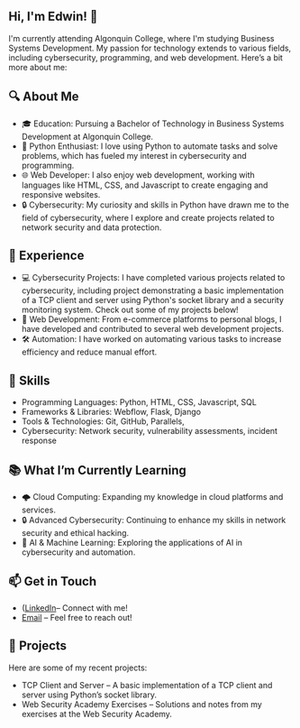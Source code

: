 ## Hi, I'm Edwin! 👋

I'm currently attending Algonquin College, where I'm studying Business Systems Development. My passion for technology extends to various fields, including cybersecurity, programming, and web development. Here’s a bit more about me:

## 🔍 About Me
+ 🎓 Education: Pursuing a Bachelor of Technology in Business Systems Development at Algonquin College.
+ 🐍 Python Enthusiast: I love using Python to automate tasks and solve problems, which has fueled my interest in cybersecurity and programming.
+ 🌐 Web Developer: I also enjoy web development, working with languages like HTML, CSS, and Javascript to create engaging and responsive websites.
+ 🔒 Cybersecurity: My curiosity and skills in Python have drawn me to the field of cybersecurity, where I explore and create projects related to network security and data protection.

## 💼 Experience
+ 💻 Cybersecurity Projects: I have completed various projects related to cybersecurity, including  project demonstrating a basic implementation of a TCP client and server using Python's socket library and a security monitoring system. Check out some of my projects below!
+ 🌟 Web Development: From e-commerce platforms to personal blogs, I have developed and contributed to several web development projects.
+ 🛠️ Automation: I have worked on automating various tasks to increase efficiency and reduce manual effort.

## 🚀 Skills
+ Programming Languages: Python, HTML, CSS, Javascript, SQL
+ Frameworks & Libraries: Webflow, Flask, Django
+ Tools & Technologies: Git, GitHub, Parallels, 
+ Cybersecurity: Network security, vulnerability assessments, incident response

## 📚 What I’m Currently Learning
+ 🌩️ Cloud Computing: Expanding my knowledge in cloud platforms and services.
+ 🔒 Advanced Cybersecurity: Continuing to enhance my skills in network security and ethical hacking.
+ 🤖 AI & Machine Learning: Exploring the applications of AI in cybersecurity and automation.

## 📫 Get in Touch
+ ([LinkedIn](https://www.linkedin.com/in/ugomomah/)– Connect with me!
+ [Email](mailto:ugomomah3@gmail.com) – Feel free to reach out!

## 📂 Projects
Here are some of my recent projects:
+ TCP Client and Server – A basic implementation of a TCP client and server using Python’s socket library.
+ Web Security Academy Exercises – Solutions and notes from my exercises at the Web Security Academy.

